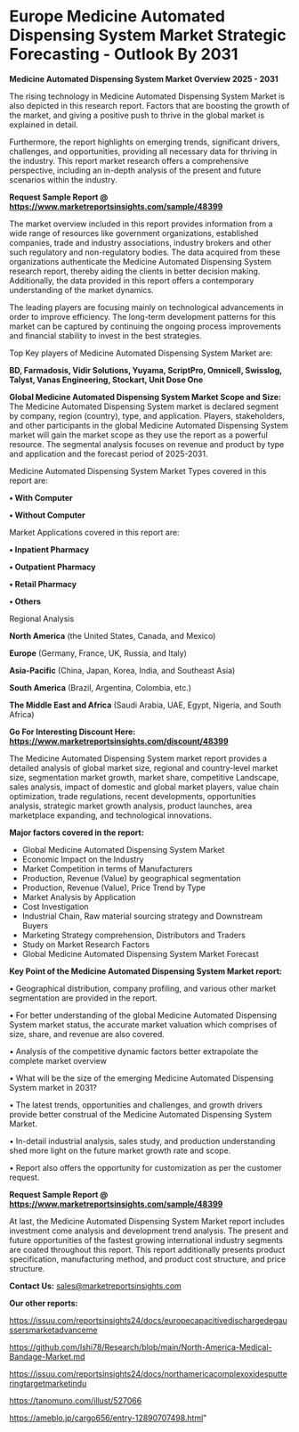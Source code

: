 # Europe Medicine Automated Dispensing System Market Strategic Forecasting - Outlook By 2031

<Strong> Medicine Automated Dispensing System Market Overview 2025 - 2031</strong>

The rising technology in Medicine Automated Dispensing System Market is also depicted in this research report. Factors that are boosting the growth of the market, and giving a positive push to thrive in the global market is explained in detail.

Furthermore, the report highlights on emerging trends, significant drivers, challenges, and opportunities, providing all necessary data for thriving in the industry. This report market research offers a comprehensive perspective, including an in-depth analysis of the present and future scenarios within the industry.

<strong>Request Sample Report @ <a href=https://www.marketreportsinsights.com/sample/48399>https://www.marketreportsinsights.com/sample/48399</a></strong>

The market overview included in this report provides information from a wide range of resources like government organizations, established companies, trade and industry associations, industry brokers and other such regulatory and non-regulatory bodies. The data acquired from these organizations authenticate the Medicine Automated Dispensing System research report, thereby aiding the clients in better decision making. Additionally, the data provided in this report offers a contemporary understanding of the market dynamics.

The leading players are focusing mainly on technological advancements in order to improve efficiency. The long-term development patterns for this market can be captured by continuing the ongoing process improvements and financial stability to invest in the best strategies.

Top Key players of Medicine Automated Dispensing System Market are:

<strong>BD, Farmadosis, Vidir Solutions, Yuyama, ScriptPro, Omnicell, Swisslog, Talyst, Vanas Engineering, Stockart, Unit Dose One</strong>

<strong><b>Global Medicine Automated Dispensing System Market Scope and Size:</b></strong>
The Medicine Automated Dispensing System market is declared segment by company, region (country), type, and application. Players, stakeholders, and other participants in the global Medicine Automated Dispensing System market will gain the market scope as they use the report as a powerful resource. The segmental analysis focuses on revenue and product by type and application and the forecast period of 2025-2031.

Medicine Automated Dispensing System Market Types covered in this report are:

<strong>•  With Computer

•  Without Computer</strong>

Market Applications covered in this report are:

<strong>•  Inpatient Pharmacy

•  Outpatient Pharmacy

•  Retail Pharmacy

•  Others</strong> 

Regional Analysis

<strong>North America</strong> (the United States, Canada, and Mexico)

<strong>Europe</strong> (Germany, France, UK, Russia, and Italy)

<strong>Asia-Pacific</strong> (China, Japan, Korea, India, and Southeast Asia)

<strong>South America</strong> (Brazil, Argentina, Colombia, etc.)

<strong>The Middle East and Africa</strong> (Saudi Arabia, UAE, Egypt, Nigeria, and South Africa)

<strong>Go For Interesting Discount Here: <a href=https://www.marketreportsinsights.com/discount/48399>https://www.marketreportsinsights.com/discount/48399</a></strong>

The Medicine Automated Dispensing System market report provides a detailed analysis of global market size, regional and country-level market size, segmentation market growth, market share, competitive Landscape, sales analysis, impact of domestic and global market players, value chain optimization, trade regulations, recent developments, opportunities analysis, strategic market growth analysis, product launches, area marketplace expanding, and technological innovations.

<strong><b>Major factors covered in the report:</b></strong>
<ul>
  <li>Global Medicine Automated Dispensing System Market </li>
  <li>Economic Impact on the Industry</li>
  <li>Market Competition in terms of Manufacturers</li>
  <li>Production, Revenue (Value) by geographical segmentation</li>
  <li>Production, Revenue (Value), Price Trend by Type</li>
  <li>Market Analysis by Application</li>
  <li>Cost Investigation</li>
  <li>Industrial Chain, Raw material sourcing strategy and Downstream Buyers</li>
  <li>Marketing Strategy comprehension, Distributors and Traders</li>
  <li>Study on Market Research Factors</li>
  <li>Global Medicine Automated Dispensing System Market Forecast</li>
</ul>

<strong><b>Key Point of the Medicine Automated Dispensing System Market report:</b></strong>

• Geographical distribution, company profiling, and various other market segmentation are provided in the report.

• For better understanding of the global Medicine Automated Dispensing System market status, the accurate market valuation which comprises of size, share, and revenue are also covered.

• Analysis of the competitive dynamic factors better extrapolate the complete market overview

• What will be the size of the emerging Medicine Automated Dispensing System market in 2031?

• The latest trends, opportunities and challenges, and growth drivers provide better construal of the Medicine Automated Dispensing System Market.

• In-detail industrial analysis, sales study, and production understanding shed more light on the future market growth rate and scope.

• Report also offers the opportunity for customization as per the customer request.

<strong>Request Sample Report @ <a href=https://www.marketreportsinsights.com/sample/48399>https://www.marketreportsinsights.com/sample/48399</a></strong>

At last, the Medicine Automated Dispensing System Market report includes investment come analysis and development trend analysis. The present and future opportunities of the fastest growing international industry segments are coated throughout this report. This report additionally presents product specification, manufacturing method, and product cost structure, and price structure.

<strong>Contact Us:</strong>
sales@marketreportsinsights.com

<strong>Our other reports:</strong>

<a href=https://issuu.com/reportsinsights24/docs/europecapacitivedischargedegaussersmarketadvanceme>https://issuu.com/reportsinsights24/docs/europecapacitivedischargedegaussersmarketadvanceme</a>

<a href=https://github.com/Ishi78/Research/blob/main/North-America-Medical-Bandage-Market.md>https://github.com/Ishi78/Research/blob/main/North-America-Medical-Bandage-Market.md</a>

<a href=https://issuu.com/reportsinsights24/docs/northamericacomplexoxidesputteringtargetmarketindu>https://issuu.com/reportsinsights24/docs/northamericacomplexoxidesputteringtargetmarketindu</a>

<a href=https://tanomuno.com/illust/527066>https://tanomuno.com/illust/527066</a>

<a href=https://ameblo.jp/cargo656/entry-12890707498.html>https://ameblo.jp/cargo656/entry-12890707498.html</a>"
